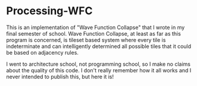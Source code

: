 # Processing-WFC
This is an implementation of "Wave Function Collapse" that I wrote in my final semester of school.
Wave Function Collapse, at least as far as this program is concerned, is tileset based system where every tile is indeterminate and can intelligently determined all possible tiles that it could be based on adjacency rules.


I went to architecture school, not programming school, so I make no claims about the quality of this code.
I don't really remember how it all works and I never intended to publish this, but here it is!
